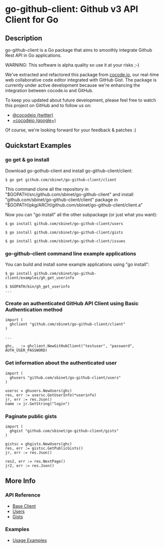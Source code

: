 go-github-client: Github v3 API Client for Go
=============================================

Description
-----------

go-github-client</tt> is a Go package that aims to smoothly
integrate Github Rest API in Go applications.

WARNING: This software is alpha quality so use it at your risks ;-)

We've extracted and refactored this package from
[cocode.io](http://cocode.io), our real-time web collaborative code
editor integrated with GitHub Gist. The package is currently under
active development because we're enhancing the integration between
cocode.io</tt> and GitHub.

To keep you updated about future development, please feel free to watch 
this project on GitHub and to follow us on:

* [@cocodeio (twitter)](https://twitter.com/#!/cocodeio)
* [+cocodeio (google+)](https://plus.google.com/110953439702828767840/posts)

Of course, we're looking forward for your feedback & patches :)
 
Quickstart Examples
-------------------

### go get & go install

Download go-gothub-client and install go-github-client/client:

```
$ go get github.com/sbinet/go-github-client/client
```

This command clone all the repository in "$GOPATH/src/github.com/sbinet/go-github-client"
and install "github.com/sbinet/go-github-client/client" package in "$GOPATH/pkg/ARCH/github.com/sbinet/go-github-client/client.a"

Now you can "go install" all the other subpackage (or just what you want):

```
$ go install github.com/sbinet/go-github-client/users

$ go install github.com/sbinet/go-github-client/gists

$ go install github.com/sbinet/go-github-client/issues
```

### go-github-client command line example applications

You can build and install some example applications using "go install":

```
$ go install github.com/sbinet/go-github-client/examples/gh_get_userinfo

$ $GOPATH/bin/gh_get_userinfo
...
```

### Create an authenticated GitHub API Client using Basic Authentication method

```
import (
  ghclient "github.com/sbinet/go-github-client/client"
)

...

ghc, _ := ghclient.NewGitHubClient("testuser", "password", AUTH_USER_PASSWORD)

```  

### Get information about the authenticated user

```
import (
  ghusers "github.com/sbinet/go-github-client/users"
)

usersc = ghusers.NewUsers(ghc)
res, err := usersc.GetUserInfo(*userinfo)
jr, err := res.Json()
name := jr.GetString("login")

```

### Paginate public gists 

```
import (
  ghgist "github.com/sbinet/go-github-client/gists"
)

gistsc = ghgists.NewUsers(ghc)
res, err := gistsc.GetPublicGists()
jr, err := res.Json()

res2, err := res.NextPage()
jr2, err := res.Json()
```

More Info
-------------

### API Reference
* [Base Client](http://gopkgdoc.appspot.com/pkg/github.com/sbinet/go-github-client/client)
* [Users](http://gopkgdoc.appspot.com/pkg/github.com/sbinet/go-github-client/users)
* [Gists](http://gopkgdoc.appspot.com/pkg/github.com/sbinet/go-github-client/gists)

### Examples
* [Usage Examples](https://github.com/sbinet/go-github-client/tree/master/examples)




